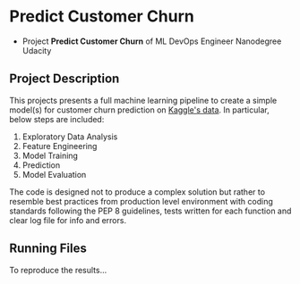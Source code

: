 # Predict Customer Churn

- Project **Predict Customer Churn** of ML DevOps Engineer Nanodegree Udacity

## Project Description
This projects presents a full machine learning pipeline to create a simple model(s) for customer churn prediction on [Kaggle's data](https://www.kaggle.com/sakshigoyal7/credit-card-customers?select=BankChurners.csv). In particular, below steps are included:

1. Exploratory Data Analysis
2. Feature Engineering
3. Model Training
4. Prediction
5. Model Evaluation

The code is designed not to produce a complex solution but rather to resemble best practices from production level environment with coding standards following the PEP 8 guidelines, tests written for each function and clear log file for info and errors.

## Running Files
To reproduce the results...

